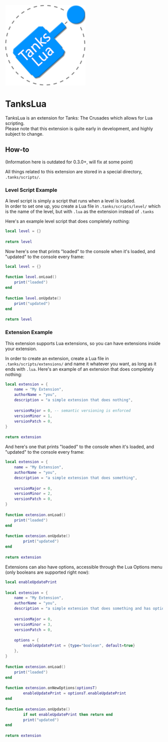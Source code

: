 ![TanksLua Logo](tankslualogo_256x256.png)
# TanksLua

TanksLua is an extension for Tanks: The Crusades which allows for Lua scripting.\
Please note that this extension is quite early in development, and highly subject to change.

## How-to
(Information here is outdated for 0.3.0+, will fix at some point)

All things related to this extension are stored in a special directory, `.tanks/scripts/`.
### Level Script Example
A level script is simply a script that runs when a level is loaded.\
In order to set one up, you create a Lua file in `.tanks/scripts/level/` which is the name of the level, but with `.lua` as the extension instead of `.tanks`

Here's an example level script that does completely nothing:
```lua
local level = {}

return level
```

Now here's one that prints "loaded" to the console when it's loaded, and "updated" to the console every frame:
```lua
local level = {}

function level.onLoad()
    print("loaded")
end

function level.onUpdate()
    print("updated")
end

return level
```

### Extension Example
This extension supports Lua extensions, so you can have extensions inside your extension.

In order to create an extension, create a Lua file in `.tanks/scripts/extensions/` and name it whatever you want, as long as it ends with `.lua`.
Here's an example of an extension that does completely nothing:

```lua
local extension = {
    name = "My Extension",
    authorName = "you",
    description = "a simple extension that does nothing",

    versionMajor = 0, -- semantic versioning is enforced
    versionMinor = 1,
    versionPatch = 0,
}

return extension
```

And here's one that prints "loaded" to the console when it's loaded, and "updated" to the console every frame:
```lua
local extension = {
    name = "My Extension",
    authorName = "you",
    description = "a simple extension that does something",

    versionMajor = 0,
    versionMinor = 2,
    versionPatch = 0,
}

function extension.onLoad()
    print("loaded")
end

function extension.onUpdate()
        print("updated")
end

return extension
```

Extensions can also have options, accessible through the Lua Options menu (only booleans are supported right now):
```lua
local enableUpdatePrint

local extension = {
    name = "My Extension",
    authorName = "you",
    description = "a simple extension that does something and has options",

    versionMajor = 0,
    versionMinor = 3,
    versionPatch = 0,
    
    options = {
        enableUpdatePrint = {type="boolean", default=true}
    },
}

function extension.onLoad() 
    print("loaded")
end

function extension.onNewOptions(optionsT)
        enableUpdatePrint = optionsT.enableUpdatePrint
end

function extension.onUpdate()
        if not enableUpdatePrint then return end
        print("updated")
end

return extension
```
